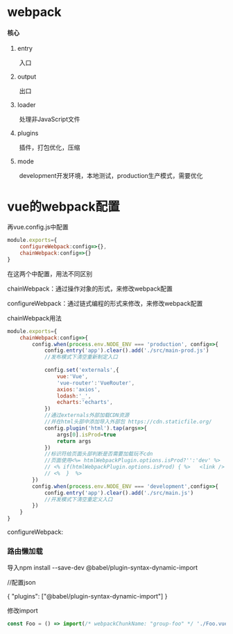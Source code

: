# webpack

#### 核心

1. entry	

   ​	入口

2. output

   ​	出口

3. loader

   ​	处理非JavaScript文件

4. plugins

   ​	插件，打包优化，压缩

5. mode

   ​	development开发环境，本地测试，production生产模式，需要优化





# vue的webpack配置

再vue.config.js中配置

```javascript
module.exports={
	configureWebpack:config=>{},
	chainWebpack:config=>{}
}
```

在这两个中配置，用法不同区别

chainWebpack：通过操作对象的形式，来修改webpack配置

configureWebpack：通过链式编程的形式来修改，来修改webpack配置

chainWebpack用法

```javascript
module.exports={
	chainWebpack:config=>{
		config.when(process.env.NODE_ENV === 'production', config=>{
			config.entry('app').clear().add('./src/main-prod.js')
			//发布模式下清空重新制定入口
            
            config.set('externals',{
                vue:'Vue',
                'vue-router':'VueRouter',
                axios:'axios',
                lodash:'_',
                echarts:'echarts',
            })
            //通过externals外部加载CDN资源
            //并在html头部中添加导入外部包 https://cdn.staticfile.org/
 			config.plugin('html').tap(args=>{
                args[0].isProd=true
                return args
            })
            //标识符给页面头部判断是否需要加载玩不cdn
            //页面使用<%= htmlWebpackPlugin.options.isProd?'':'dev' %>
            // <% if(htmlWebpackPlugin.options.isProd) { %>   <link />
            // <%  }  %>
		})
		config.when(process.env.NODE_ENV === 'development',config=>{
			config.entry('app').clear().add('./src/main.js')
			//开发模式下清空重定义入口
		})
	}
}
```

configureWebpack:







### 路由懒加载

导入npm install --save-dev @babel/plugin-syntax-dynamic-import

//配置json

{
"plugins": ["@babel/plugin-syntax-dynamic-import"]
}

修改import

```js
const Foo = () => import(/* webpackChunkName: "group-foo" */ './Foo.vue')
```